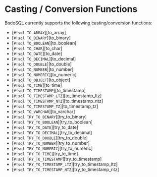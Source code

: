 
# Casting / Conversion Functions

BodoSQL currently supports the following casting/conversion functions:

- [`#!sql TO_ARRAY`][to_array]
- [`#!sql TO_BINARY`][to_binary]
- [`#!sql TO_BOOLEAN`][to_boolean]
- [`#!sql TO_CHAR`][to_char]
- [`#!sql TO_DATE`][to_date]
- [`#!sql TO_DECIMAL`][to_decimal]
- [`#!sql TO_DOUBLE`][to_double]
- [`#!sql TO_NUMBER`][to_number]
- [`#!sql TO_NUMERIC`][to_numeric]
- [`#!sql TO_OBJECT`][to_object]
- [`#!sql TO_TIME`][to_time]
- [`#!sql TO_TIMESTAMP`][to_timestamp]
- [`#!sql TO_TIMESTAMP_LTZ`][to_timestamp_ltz]
- [`#!sql TO_TIMESTAMP_NTZ`][to_timestamp_ntz]
- [`#!sql TO_TIMESTAMP_TZ`][to_timestamp_tz]
- [`#!sql TO_VARCHAR`][to_varchar]
- [`#!sql TRY_TO_BINARY`][try_to_binary]
- [`#!sql TRY_TO_BOOLEAN`][try_to_boolean]
- [`#!sql TRY_TO_DATE`][try_to_date]
- [`#!sql TRY_TO_DECIMAL`][try_to_decimal]
- [`#!sql TRY_TO_DOUBLE`][try_to_double]
- [`#!sql TRY_TO_NUMBER`][try_to_number]
- [`#!sql TRY_TO_NUMERIC`][try_to_numeric]
- [`#!sql TRY_TO_TIME`][try_to_time]
- [`#!sql TRY_TO_TIMESTAMP`][try_to_timestamp]
- [`#!sql TRY_TO_TIMESTAMP_LTZ`][try_to_timestamp_ltz]
- [`#!sql TRY_TO_TIMESTAMP_NTZ`][try_to_timestamp_ntz]

